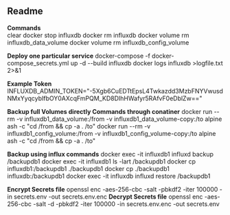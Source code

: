 ## Readme

**Commands**  
clear
docker stop influxdb
docker rm influxdb
docker volume rm influxdb_data_volume
docker volume rm influxdb_config_volume

**Deploy one particular service**
docker-compose -f docker-compose_secrets.yml up -d --build influxdb
docker logs influxdb >logfile.txt 2>&1

**Example Token**
INFLUXDB_ADMIN_TOKEN="-5Xgb6CuEDTtEpsL4Twkazdd3MzbFNYVwusdNMxYyqcybIfbOY0AXcqFmPQM_KD8DIhHWafyr5RAfvF0eDblZw=="

**Backup full Volumes directly Commands through conatiner**
docker run --rm -v influxdb1_data_volume:/from -v influxdb1_data_volume-copy:/to alpine ash -c "cd /from && cp -a . /to"
docker run --rm -v influxdb1_config_volume:/from -v influxdb1_config_volume-copy:/to alpine ash -c "cd /from && cp -a . /to"

**Backup using influx commands**
docker exec -it influxdb1 influxd backup  /backupdb1
docker exec -it influxdb1 ls -lart  /backupdb1
docker cp influxdb1:/backupdb1 ./backupdb1
docker cp ./backupdb1 influxdb:/backupdb1
docker exec -it influxdb influxd restore /backupdb1


**Encrypt Secrets file**
openssl enc -aes-256-cbc -salt -pbkdf2 -iter 100000 -in secrets.env -out secrets.env.enc
**Decrypt Secrets file**
openssl enc -aes-256-cbc -salt -d -pbkdf2 -iter 100000 -in secrets.env.enc -out secrets.env
